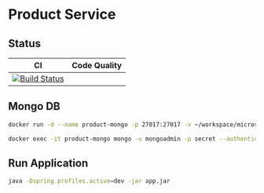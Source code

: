# Product Service

## Status

CI|Code Quality
--|------------
[![Build Status](https://travis-ci.org/rscai/microservice-java-product-service.svg?branch=master)](https://travis-ci.org/rscai/microservice-java-product-service)|

## Mongo DB

```bash
docker run -d --name product-mongo -p 27017:27017 -v ~/workspace/microservices-java/product-mongo-data:/data/db -e MONGO_INITDB_ROOT_USERNAME=mongoadmin -e MONGO_INITDB_ROOT_PASSWORD=secret mongo:3.4
```

```bash
docker exec -it product-mongo mongo -u mongoadmin -p secret --authenticationDatabase admin
```

## Run Application

```bash
java -Dspring.profiles.active=dev -jar app.jar
```
